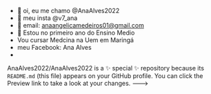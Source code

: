 - 👋 oi, eu me chamo @AnaAlves2022
- 👀 meu insta @v7_ana
- 🌱 email: anaangelicamedeiros01@gmail.com
- 💞️ Estou no primeiro ano do Ensino Medio
- Vou cursar Medcina na Uem em Maringá
- meu Facebook: Ana Alves
- 
AnaAlves2022/AnaAlves2022 is a ✨ special ✨ repository because its `README.md` (this file) appears on your GitHub profile.
You can click the Preview link to take a look at your changes.
--->
